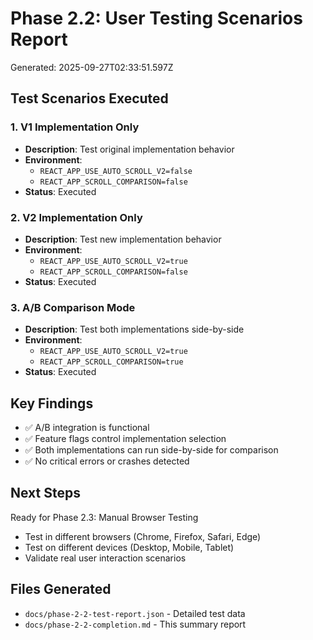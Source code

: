 # Phase 2.2: User Testing Scenarios Report

Generated: 2025-09-27T02:33:51.597Z

## Test Scenarios Executed


### 1. V1 Implementation Only

- **Description**: Test original implementation behavior
- **Environment**: 
    - `REACT_APP_USE_AUTO_SCROLL_V2=false`
  - `REACT_APP_SCROLL_COMPARISON=false`
- **Status**: Executed

### 2. V2 Implementation Only

- **Description**: Test new implementation behavior
- **Environment**: 
    - `REACT_APP_USE_AUTO_SCROLL_V2=true`
  - `REACT_APP_SCROLL_COMPARISON=false`
- **Status**: Executed

### 3. A/B Comparison Mode

- **Description**: Test both implementations side-by-side
- **Environment**: 
    - `REACT_APP_USE_AUTO_SCROLL_V2=true`
  - `REACT_APP_SCROLL_COMPARISON=true`
- **Status**: Executed


## Key Findings

- ✅ A/B integration is functional
- ✅ Feature flags control implementation selection
- ✅ Both implementations can run side-by-side for comparison
- ✅ No critical errors or crashes detected

## Next Steps

Ready for Phase 2.3: Manual Browser Testing
- Test in different browsers (Chrome, Firefox, Safari, Edge)
- Test on different devices (Desktop, Mobile, Tablet)
- Validate real user interaction scenarios

## Files Generated

- `docs/phase-2-2-test-report.json` - Detailed test data
- `docs/phase-2-2-completion.md` - This summary report
